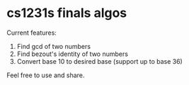 # cs1231s finals algos

Current features:
1. Find gcd of two numbers
2. Find bezout's identity of two numbers
3. Convert base 10 to desired base (support up to base 36)

Feel free to use and share.
